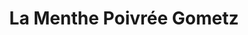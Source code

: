 ---
title: "La Menthe Poivrée Gometz"
url: /gometz-le-chatel/la-menthe-poivree-gometz/
shop: Supermarkt
---